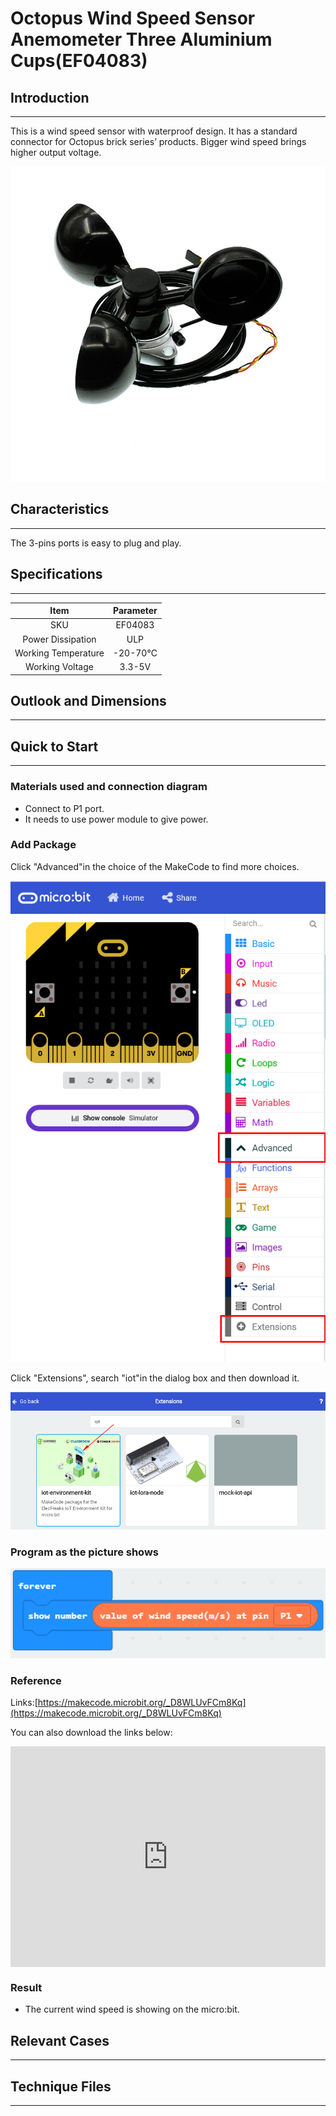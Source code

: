 # Octopus Wind Speed Sensor Anemometer Three Aluminium Cups(EF04083) 

## Introduction
---
This is a wind speed sensor with waterproof design. It has a standard connector for Octopus brick series’ products. Bigger wind speed brings higher output voltage. 

 ![](./images/NsSeG42.jpg)

## Characteristics
---

The 3-pins ports is easy to plug and play.

## Specifications
---

Item | Parameter 
:-: | :-: 
SKU|EF04083
Power Dissipation|ULP
Working Temperature|-20-70℃
Working Voltage|3.3-5V

## Outlook and Dimensions
---

## Quick to Start
---

### Materials used and connection diagram

- Connect to P1 port.
- It needs to use power module to give power.
### Add Package

Click "Advanced"in the choice of the MakeCode to find more choices.

 ![](./images/smtcNoB.png)

Click "Extensions", search "iot"in the dialog box and then download it.

 ![](./images/nOQkv8h.png)

### Program as the picture shows

  ![](./images/BhIkHwg.png)

### Reference

Links:[https://makecode.microbit.org/_D8WLUvFCm8Kq](https://makecode.microbit.org/_D8WLUvFCm8Kq)

You can also download the links below:

<div style="position:relative;height:0;padding-bottom:70%;overflow:hidden;"><iframe style="position:absolute;top:0;left:0;width:100%;height:100%;" src="https://makecode.microbit.org/#pub:_D8WLUvFCm8Kq" frameborder="0" sandbox="allow-popups allow-forms allow-scripts allow-same-origin"></iframe></div>  


### Result
- The current wind speed is showing on the micro:bit.

## Relevant Cases
---

## Technique Files
---
